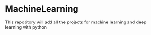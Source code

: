 # MachineLearning
This repository will add all the projects for machine learning and deep learning with python
